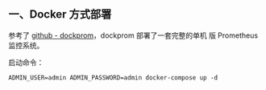 ## 一、Docker 方式部署

参考了 [github - dockprom](https://github.com/stefanprodan/dockprom)，dockprom 部署了一套完整的单机
版 Prometheus 监控系统。

启动命令：

```
ADMIN_USER=admin ADMIN_PASSWORD=admin docker-compose up -d
```
